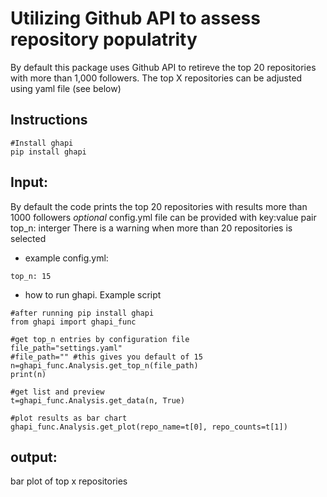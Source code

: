 # Utilizing Github API to assess repository populatrity
By default this package uses Github API to retireve the top 20 repositories with more than 1,000 followers.
The top X repositories can be adjusted using yaml file (see below)

## Instructions
```
#Install ghapi
pip install ghapi

```


## Input:
By default the code prints the top 20 repositories with results more than 1000 followers
*optional* config.yml file can be provided with key:value pair top_n: interger
There is a warning when more than 20 repositories is selected
- example config.yml:
```
top_n: 15
```

- how to run ghapi. Example script
```
#after running pip install ghapi
from ghapi import ghapi_func

#get top_n entries by configuration file
file_path="settings.yaml"
#file_path="" #this gives you default of 15
n=ghapi_func.Analysis.get_top_n(file_path)
print(n)

#get list and preview
t=ghapi_func.Analysis.get_data(n, True)

#plot results as bar chart
ghapi_func.Analysis.get_plot(repo_name=t[0], repo_counts=t[1])
```
## output:
bar plot of top x repositories

